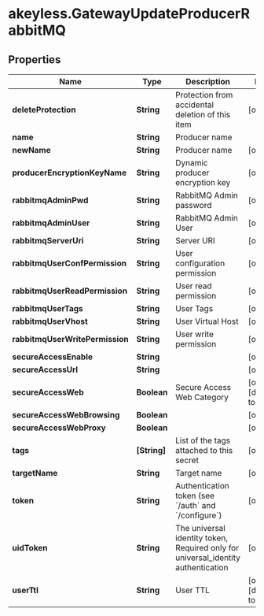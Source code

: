 # akeyless.GatewayUpdateProducerRabbitMQ

## Properties

Name | Type | Description | Notes
------------ | ------------- | ------------- | -------------
**deleteProtection** | **String** | Protection from accidental deletion of this item | [optional] 
**name** | **String** | Producer name | 
**newName** | **String** | Producer name | [optional] 
**producerEncryptionKeyName** | **String** | Dynamic producer encryption key | [optional] 
**rabbitmqAdminPwd** | **String** | RabbitMQ Admin password | [optional] 
**rabbitmqAdminUser** | **String** | RabbitMQ Admin User | [optional] 
**rabbitmqServerUri** | **String** | Server URI | [optional] 
**rabbitmqUserConfPermission** | **String** | User configuration permission | [optional] 
**rabbitmqUserReadPermission** | **String** | User read permission | [optional] 
**rabbitmqUserTags** | **String** | User Tags | [optional] 
**rabbitmqUserVhost** | **String** | User Virtual Host | [optional] 
**rabbitmqUserWritePermission** | **String** | User write permission | [optional] 
**secureAccessEnable** | **String** |  | [optional] 
**secureAccessUrl** | **String** |  | [optional] 
**secureAccessWeb** | **Boolean** | Secure Access Web Category | [optional] [default to true]
**secureAccessWebBrowsing** | **Boolean** |  | [optional] 
**secureAccessWebProxy** | **Boolean** |  | [optional] 
**tags** | **[String]** | List of the tags attached to this secret | [optional] 
**targetName** | **String** | Target name | [optional] 
**token** | **String** | Authentication token (see &#x60;/auth&#x60; and &#x60;/configure&#x60;) | [optional] 
**uidToken** | **String** | The universal identity token, Required only for universal_identity authentication | [optional] 
**userTtl** | **String** | User TTL | [optional] [default to &#39;60m&#39;]


